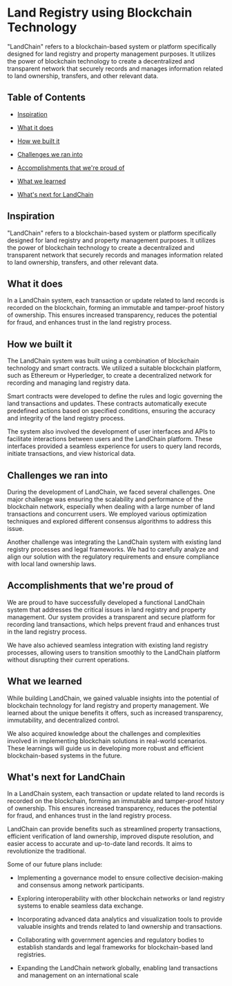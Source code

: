 # Land Registry using Blockchain Technology

"LandChain" refers to a blockchain-based system or platform specifically designed for land registry and property management purposes. It utilizes the power of blockchain technology to create a decentralized and transparent network that securely records and manages information related to land ownership, transfers, and other relevant data.

## Table of Contents

- [Inspiration](#inspiration)

- [What it does](#what-it-does)

- [How we built it](#how-we-built-it)

- [Challenges we ran into](#challenges-we-ran-into)

- [Accomplishments that we're proud of](#challenges-we-ran-into)

- [What we learned](#what-we-learned)

- [What's next for LandChain](#what-we-learned)


## Inspiration

"LandChain" refers to a blockchain-based system or platform specifically designed for land registry and property management purposes. It utilizes the power of blockchain technology to create a decentralized and transparent network that securely records and manages information related to land ownership, transfers, and other relevant data.

## What it does

In a LandChain system, each transaction or update related to land records is recorded on the blockchain, forming an immutable and tamper-proof history of ownership. This ensures increased transparency, reduces the potential for fraud, and enhances trust in the land registry process.

## How we built it

The LandChain system was built using a combination of blockchain technology and smart contracts. We utilized a suitable blockchain platform, such as Ethereum or Hyperledger, to create a decentralized network for recording and managing land registry data.

Smart contracts were developed to define the rules and logic governing the land transactions and updates. These contracts automatically execute predefined actions based on specified conditions, ensuring the accuracy and integrity of the land registry process.

The system also involved the development of user interfaces and APIs to facilitate interactions between users and the LandChain platform. These interfaces provided a seamless experience for users to query land records, initiate transactions, and view historical data.

## Challenges we ran into

During the development of LandChain, we faced several challenges. One major challenge was ensuring the scalability and performance of the blockchain network, especially when dealing with a large number of land transactions and concurrent users. We employed various optimization techniques and explored different consensus algorithms to address this issue.

Another challenge was integrating the LandChain system with existing land registry processes and legal frameworks. We had to carefully analyze and align our solution with the regulatory requirements and ensure compliance with local land ownership laws.

## Accomplishments that we're proud of

We are proud to have successfully developed a functional LandChain system that addresses the critical issues in land registry and property management. Our system provides a transparent and secure platform for recording land transactions, which helps prevent fraud and enhances trust in the land registry process.

We have also achieved seamless integration with existing land registry processes, allowing users to transition smoothly to the LandChain platform without disrupting their current operations.

## What we learned

While building LandChain, we gained valuable insights into the potential of blockchain technology for land registry and property management. We learned about the unique benefits it offers, such as increased transparency, immutability, and decentralized control.

We also acquired knowledge about the challenges and complexities involved in implementing blockchain solutions in real-world scenarios. These learnings will guide us in developing more robust and efficient blockchain-based systems in the future.

## What's next for LandChain

In a LandChain system, each transaction or update related to land records is recorded on the blockchain, forming an immutable and tamper-proof history of ownership. This ensures increased transparency, reduces the potential for fraud, and enhances trust in the land registry process.

LandChain can provide benefits such as streamlined property transactions, efficient verification of land ownership, improved dispute resolution, and easier access to accurate and up-to-date land records. It aims to revolutionize the traditional.

Some of our future plans include:

- Implementing a governance model to ensure collective decision-making and consensus among network participants.

- Exploring interoperability with other blockchain networks or land registry systems to enable seamless data exchange.

- Incorporating advanced data analytics and visualization tools to provide valuable insights and trends related to land ownership and transactions.

- Collaborating with government agencies and regulatory bodies to establish standards and legal frameworks for blockchain-based land registries.

- Expanding the LandChain network globally, enabling land transactions and management on an international scale
